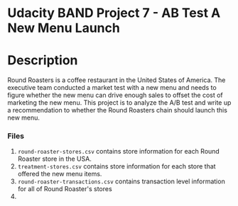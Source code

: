 # Udacity BAND Project 7 - AB Test A New Menu Launch

# Description
Round Roasters is a coffee restaurant in the United States of America. The executive team conducted a market test with a new menu and needs to figure whether the new menu can drive enough sales to offset the cost of marketing the new menu. This project is to analyze the A/B test and write up a recommendation to whether the Round Roasters chain should launch this new menu.

### Files
1.  ```round-roaster-stores.csv``` contains store information for each Round Roaster store in the USA.  
2. ```treatment-stores.csv``` contains store information for each store that offered the new menu items.
3. ```round-roaster-transactions.csv``` contains transaction level information for all of Round Roaster's stores
4. ``` ```
